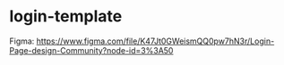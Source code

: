 # login-template
Figma: https://www.figma.com/file/K47Jt0GWeismQQ0pw7hN3r/Login-Page-design-Community?node-id=3%3A50
